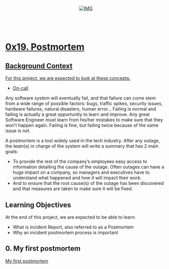 <!-- repo image -->
<br />
<div align="center">
  <a href="https://github.com/github_username/repo_name">
    <img src="https://github.com/Abubacer/README-Template/blob/master/images/banner.png" alt="IMG" 
  </a>

<h1 align="center"></h1>
<div align="left">
<br />

# 0x19. Postmortem

## Background Context

For this project, we are expected to look at these concepts:

- [On-call](https://intranet.alxswe.com/concepts/39)

Any software system will eventually fail, and that failure can come stem from a wide range of possible factors: bugs, traffic spikes, security issues, hardware failures, natural disasters, human error… Failing is normal and failing is actually a great opportunity to learn and improve. Any great Software Engineer must learn from his/her mistakes to make sure that they won’t happen again. Failing is fine, but failing twice because of the same issue is not.

A postmortem is a tool widely used in the tech industry. After any outage, the team(s) in charge of the system will write a summary that has 2 main goals:

   - To provide the rest of the company’s employees easy access to information detailing the cause of the outage. Often outages can have a huge impact on a company, so managers and executives have to understand what happened and how it will impact their work.
   - And to ensure that the root cause(s) of the outage has been discovered and that measures are taken to make sure it will be fixed.

## Learning Objectives

At the end of this project, we are expected to be able to learn:

- What is incident Report, also referred to as a Postmortem
- Why an incident postmortem process is important

## 0. My first postmortem

[My first postmortem](https://medium.com/@azizdesignislife/postmortem-report-wordpress-website-running-on-a-lamp-stack-returning-a-500-error-214b5ef179f1)

